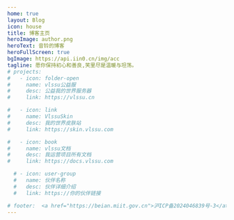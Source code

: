 ```yaml
---
home: true
layout: Blog
icon: house
title: 博客主页
heroImage: author.png
heroText: 音铃的博客
heroFullScreen: true
bgImage: https://api.iin0.cn/img/acc
tagline: 愿你保持初心和善良,笑里尽是温暖与坦荡。
# projects:
#   - icon: folder-open
#     name: vlssu公益服
#     desc: 公益我的世界服务器
#     link: https://vlssu.cn

#   - icon: link
#     name: VlssuSkin
#     desc: 我的世界皮肤站
#     link: https://skin.vlssu.com

#   - icon: book
#     name: vlssu文档
#     desc: 我运营项目所有文档
#     link: https://docs.vlssu.com

  # - icon: user-group
  #   name: 伙伴名称
  #   desc: 伙伴详细介绍
  #   link: https://你的伙伴链接

# footer:  <a href="https://beian.miit.gov.cn">沪ICP备2024046839号-3</a>
---
```


<!-- 这是一个博客主页的案例。

要使用此布局，你应该在页面前端设置 `layout: Blog` 和 `home: true`。

相关配置文档请见 [博客主页](https://theme-hope.vuejs.press/zh/guide/blog/home.html)。 -->
